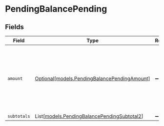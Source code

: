 # PendingBalancePending


## Fields

| Field                                                                                             | Type                                                                                              | Required                                                                                          | Description                                                                                       |
| ------------------------------------------------------------------------------------------------- | ------------------------------------------------------------------------------------------------- | ------------------------------------------------------------------------------------------------- | ------------------------------------------------------------------------------------------------- |
| `amount`                                                                                          | [Optional[models.PendingBalancePendingAmount]](../models/pendingbalancependingamount.md)          | :heavy_minus_sign:                                                                                | In v2 endpoints, monetary amounts are represented as objects with a `currency` and `value` field. |
| `subtotals`                                                                                       | List[[models.PendingBalancePendingSubtotal2](../models/pendingbalancependingsubtotal2.md)]        | :heavy_minus_sign:                                                                                | N/A                                                                                               |